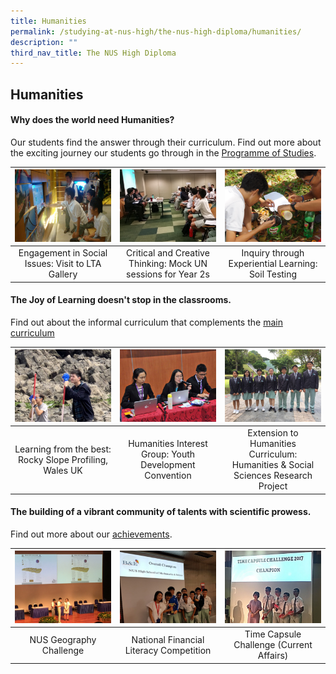```yaml
---
title: Humanities
permalink: /studying-at-nus-high/the-nus-high-diploma/humanities/
description: ""
third_nav_title: The NUS High Diploma
---
```

## Humanities

#### Why does the **world** need **Humanities**?
Our students find the answer through their curriculum. Find out more
about the exciting journey our students go through in the [Programme of Studies](/studying-at-nus-high/the-nus-high-diploma/programme-of-studies/).

<table>
	<thead>
		<tr>
			<th style="width: 33%; align: center">
				<a href="/humanities/wonderment-in-the-classroom/">
					<img src="/images/Humanities/humanities1.jpg" style="max-height:100%; max-width:100%"></a>
			</th>
			<th style="width: 33%; align: center">
				<a href="/humanities/wonderment-in-the-classroom/">
					<img src="/images/Humanities/humanities2.jpg" style="max-height:100%; max-width:100%">
				</a>
			</th>
			<th style="width: 33%; align: center">
				<a href="/humanities/wonderment-in-the-classroom/">
					<img src="/images/Humanities/humanities3.jpg" style="max-height:100%; max-width:100%">
				</a>
			</th>
		</tr>
	</thead>
	<tbody>
		<tr>
			<td style="text-align:center"> 
				Engagement in Social Issues:  
				Visit to LTA Gallery
			</td>
			<td style="text-align:center">
				Critical and Creative Thinking:
				Mock UN sessions for Year 2s 
			</td>
			<td style="text-align:center"> 
				Inquiry through Experiential Learning:
				Soil Testing 
			</td>
		</tr>
	</tbody>
</table>



#### The Joy of Learning doesn't stop in the classrooms.<br>
Find out about the informal curriculum
that complements the [main curriculum](https://staging.d1bl70m167uzkq.amplifyapp.com/humanities/beyond-the-classroom/)
<table>
	<thead>
		<tr>
			<th style="width: 33%; align: center">
				<a href="/humanities/beyond-the-classroom/">
					<img src="/images/Humanities/humanities4.jpg" style="max-height:100%; max-width:100%"></a>
			</th>
			<th style="width: 33%; align: center">
				<a href="/humanities/beyond-the-classroom/">
					<img src="/images/Humanities/humanities5.jpg" style="max-height:100%; max-width:100%">
				</a>
			</th>
			<th style="width: 33%; align: center">
				<a href="/humanities/beyond-the-classroom/">
					<img src="/images/Humanities/humanities6.jpg" style="max-height:100%; max-width:100%">
				</a>
			</th>
		</tr>
	</thead>
	<tbody>
		<tr>
			<td style="text-align:center"> 
				Learning from the best:  
				Rocky Slope Profiling, Wales UK
			</td>
			<td style="text-align:center">
				Humanities Interest Group: 
				Youth Development Convention
			</td>
			<td style="text-align:center"> 
				Extension to Humanities Curriculum:
				Humanities &amp; Social Sciences Research Project 
			</td>
		</tr>
	</tbody>
</table>




#### The building of a vibrant community of talents with scientific prowess.<br>
Find out more about our [achievements](/our-dna/achievements/2019/).
<table>
	<thead>
		<tr>
			<th style="width: 33%; align: center">
				<a href="/our-dna/achievements/2019/">
					<img src="/images/Humanities/humanities7.jpg" style="max-height:100%; max-width:100%"></a>
			</th>
			<th style="width: 33%; align: center">
				<a href="/our-dna/achievements/2019/">
					<img src="/images/Humanities/humanities8.jpg" style="max-height:100%; max-width:100%">
				</a>
			</th>
			<th style="width: 33%; align: center">
				<a href="/our-dna/achievements/2019/">
					<img src="/images/Humanities/humanities9.jpg" style="max-height:100%; max-width:100%">
				</a>
			</th>
		</tr>
	</thead>
	<tbody>
		<tr>
			<td style="text-align:center"> 
				NUS Geography Challenge
			</td>
			<td style="text-align:center">
				National Financial Literacy  
Competition
			</td>
			<td style="text-align:center"> 
				Time Capsule Challenge  
(Current Affairs)
			</td>
		</tr>
	</tbody>
</table>
